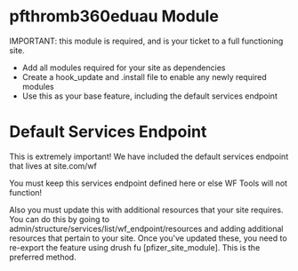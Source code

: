 pfthromb360eduau Module
==================

IMPORTANT: this module is required, and is your ticket to a full functioning site.

* Add all modules required for your site as dependencies
* Create a hook_update and .install file to enable any newly required modules
* Use this as your base feature, including the default services endpoint

Default Services Endpoint
=========================

This is extremely important!  We have included the default services endpoint that lives at site.com/wf

You must keep this services endpoint defined here or else WF Tools will not function!

Also you must update this with additional resources that your site requires.  You can do this by going to admin/structure/services/list/wf_endpoint/resources and adding additional resources that pertain to your site.
Once you've updated these, you need to re-export the feature using drush fu [pfizer_site_module].  This is the preferred method.
